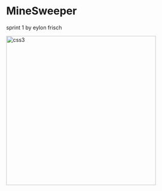 # MineSweeper
sprint 1 by eylon frisch

<img src="https://res.cloudinary.com/eylonf/image/upload/v1647339368/%D7%A6%D7%99%D7%9C%D7%95%D7%9D_%D7%9E%D7%A1%D7%9A_nfulqc.png" alt="css3" width="400" height="400"/>
